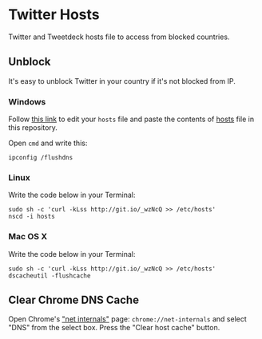 Twitter Hosts
=============

Twitter and Tweetdeck hosts file to access from blocked countries.

## Unblock

It's easy to unblock Twitter in your country if it's not blocked from IP.

### Windows

Follow [this link][1] to edit your `hosts` file and paste the contents of [hosts](/hosts) file in this repository.

Open `cmd` and write this:

    ipconfig /flushdns

### Linux

Write the code below in your Terminal:

    sudo sh -c 'curl -kLss http://git.io/_wzNcQ >> /etc/hosts'
    nscd -i hosts
    

### Mac OS X

Write the code below in your Terminal:

    sudo sh -c 'curl -kLss http://git.io/_wzNcQ >> /etc/hosts'
    dscacheutil -flushcache
    
## Clear Chrome DNS Cache

Open Chrome's ["net internals"][2] page: `chrome://net-internals` and select "DNS" from the select box. Press the "Clear host cache" button.

[1]: http://helpdeskgeek.com/windows-7/windows-7-hosts-file/
[2]: chrome://net-internals
